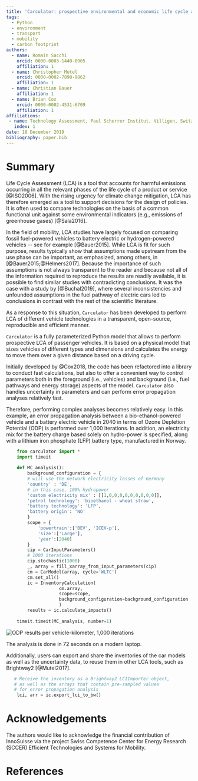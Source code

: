 ```yaml
---
title: 'Carculator: prospective environmental and economic life cycle assessment of vehicles'
tags:
  - Python
  - environment
  - transport
  - mobility
  - carbon footprint
authors:
  - name: Romain Sacchi
    orcid: 0000-0003-1440-0905
    affiliation: 1
  - name: Christopher Mutel
    orcid: 0000-0002-7898-9862
    affiliation: 1
  - name: Christian Bauer
    affiliation: 1
  - name: Brian Cox
    orcid: 0000-0002-4531-6709
    affiliation: 1
affiliations:
 - name: Technology Assessment, Paul Scherrer Institut, Villigen, Switzerland
   index: 1
date: 18 December 2019
bibliography: paper.bib
---
```


# Summary

Life Cycle Assessment (LCA) is a tool that accounts for harmful emissions
occurring in all the relevant phases of the life cycle of a product or service [@ISO2006].
With the rising urgency for climate change mitigation, LCA has therefore emerged as a tool
to support decisions for the design of policies. It is often used to compare technologies on the basis of a 
common functional unit against some environmental indicators (e.g., emissions of greenhouse gases) [@Sala2016]. 

In the field of mobility, LCA studies have largely focused on comparing fossil fuel-powered vehicles to
battery electric or hydrogen-powered vehicles -- see for example [@Bauer2015].
While LCA is fit for such purpose, results typically show that assumptions made upstream
from the use phase can be important, as emphasized, among others, in [@Bauer2015;@Helmers2017].
Because the importance of such assumptions is not always transparent to the reader and because not all of the
information required to reproduce the results are readily available,
it is possible to find similar studies with contradicting conclusions. It was the case with a study by [@Buchal2019],
where several inconsistencies and unfounded assumptions in the fuel pathway of electric cars led
to conclusions in contrast with the rest of the scientific literature.

As a response to this situation, ``Carculator`` has been developed to perform LCA of different
vehicle technologies in a transparent, open-source, reproducible and efficient manner.
 
``Carculator`` is a fully parameterized Python model that allows to perform prospective
LCA of passenger vehicles. It is based on a physical model that sizes vehicles of different types
and dimensions and calculates the energy to move them over a given distance based on a driving cycle.

Initially developed by @Cox2018, the code has been refactored into a library to conduct
fast calculations, but also to offer a convenient way to control parameters both in
the foreground (i.e., vehicles) and background (i.e., fuel pathways and energy storage) aspects
of the model. ``Carculator`` also handles uncertainty in parameters and can perform error propagation analyses
relatively fast.

Therefore, performing complex analyses becomes relatively easy.
In this example, an error propagation analysis between a bio-ethanol-powered vehicle and a
battery electric vehicle in 2040 in terms of Ozone Depletion Potential (ODP) is performed over 1,000 iterations.
In addition, an electricity mix for the battery charge based solely on hydro-power is specified, along with a lithium
iron phosphate (LFP) battery type, manufactured in Norway.

```python
    from carculator import *
    import timeit
    
    def MC_analysis():
        background_configuration = {
        # will use the network electricity losses of Germany
        'country' : 'DE', 
        # in this case, 100% hydropower
        'custom electricity mix' : [[1,0,0,0,0,0,0,0,0,0]],            
        'petrol technology': 'bioethanol - wheat straw',
        'battery technology': 'LFP',
        'battery origin': 'NO'
        }
        scope = {
            'powertrain':['BEV', 'ICEV-p'],
            'size':['Large'],
            'year':[2040]
        }
        cip = CarInputParameters()
        # 1000 iterations
        cip.stochastic(1000)
        _, array = fill_xarray_from_input_parameters(cip)
        cm = CarModel(array, cycle='WLTC')
        cm.set_all()
        ic = InventoryCalculation(
                    cm.array,
                    scope=scope,
                    background_configuration=background_configuration
                    )
        results = ic.calculate_impacts()
        
    timeit.timeit(MC_analysis, number=1)
```

![ODP results per vehicle-kilometer, 1,000 iterations](https://github.com/romainsacchi/coarse/raw/master/docs/MC_example_article.png)

The analysis is done in 72 seconds on a modern laptop.

Additionally, users can export and share the inventories of the car models as well as the uncertainty data,
to reuse them in other LCA tools, such as Brightway2 [@Mutel2017].

```python
   # Receive the inventory as a Brightway2 LCIImporter object,
   # as well as the arrays that contain pre-sampled values
   # for error propagation analysis
    lci, arr = ic.export_lci_to_bw()
```

# Acknowledgements

The authors would like to acknowledge the financial contribution of InnoSuisse via the project
Swiss Competence Center for Energy Research (SCCER) Efficient Technologies and Systems for Mobility.

# References

